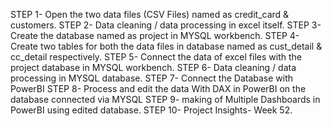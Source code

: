 STEP 1- Open the two data files (CSV Files) named as credit_card & customers.
STEP 2- Data cleaning / data processing in excel itself.
STEP 3- Create the database named as project in MYSQL workbench.
STEP 4- Create two tables for both the data files in database named as cust_detail & cc_detail respectively.
STEP 5- Connect the data of excel files with the  project database in MYSQL workbench.
STEP 6- Data cleaning / data processing in MYSQL database.
STEP 7- Connect the Database with PowerBI
STEP 8- Process and edit the data With DAX in PowerBI on the database connected via MYSQL
STEP 9- making of Multiple Dashboards in PowerBI using edited database.
STEP 10- Project Insights- Week 52.
